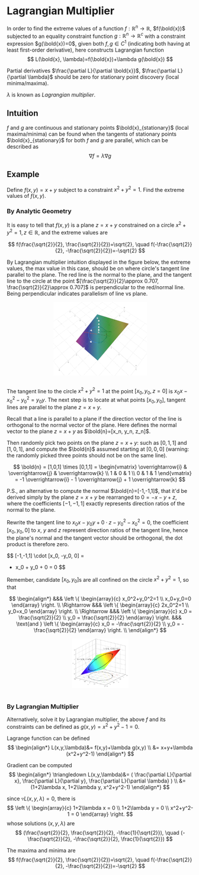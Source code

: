 # Lagrangian Multiplier

In order to find the extreme values of a function $f:\mathbb{R}^n \rightarrow \mathbb{R}$, $f(\bold{x})$ subjected to an equality constraint function $g:\mathbb{R}^n \rightarrow \mathbb{R}^c$ with a constraint expression $g(\bold{x})=0$, given both $f, g \in C^1$ (indicating both having at least first-order derivative), here constructs Lagrangian function 
$$
L(\bold{x}, \lambda)=f(\bold{x})+\lambda g(\bold{x})
$$

Partial derivatives $\frac{\partial L}{\partial \bold{x}}$, $\frac{\partial L}{\partial \lambda}$ should be zero for stationary point discovery (local minima/maxima).

$\lambda$ is known as *Lagrangian multiplier*.

## Intuition

$f$ and $g$ are continuous and stationary points $\bold{x}_{stationary}$ (local maxima/minima) can be found when the tangents of stationary points $\bold{x}_{stationary}$ for both $f$ and $g$ are parallel, which can be described as
$$
\nabla f = \lambda \nabla g
$$ 

## Example

Define $f(x, y)=x+y$ subject to a constraint $x^2 + y^2 = 1$.
Find the extreme values of $f(x,y)$.


### By Analytic Geometry

It is easy to tell that $f(x, y)$ is a plane $z=x+y$ constrained on a circle $x^2+y^2=1, z\in \mathbb{R}$, 
and the extreme values are

$$
f(\frac{\sqrt{2}}{2}, \frac{\sqrt{2}}{2})=\sqrt{2},
\quad
f(-\frac{\sqrt{2}}{2}, -\frac{\sqrt{2}}{2})=-\sqrt{2}
$$

By Lagrangian multiplier intuition displayed in the figure below, the extreme values, the max value in this case, should be on where circle's tangent line parallel to the plane.
The red line is the normal to the plane, and the tangent line to the circle at the point $[\frac{\sqrt{2}}{2}\approx 0.707, \frac{\sqrt{2}}{2}\approx 0.707]$ is perpendicular to the red/normal line. Being perpendicular indicates parallelism of line vs plane.

<div style="display: flex; justify-content: center;">
      <img src="imgs/laguange_mul_geo_example.png" width="50%" height="50%" alt="laguange_mul_geo_example" />
</div>
</br>

The tangent line to the circle $x^2 + y^2 = 1$ at the point $[x_0, y_0, z=0]$ is $x_0 x - x_0^2 - y_0^2 = y_0 y$.
The next step is to locate at what points $[x_0, y_0]$, tangent lines are parallel to the plane $z=x+y$.

Recall that a line is parallel to a plane if the direction vector of the line is orthogonal to the normal vector of the plane.
Here defines the normal vector to the plane $z=x+y$ as $\bold{n}=[x_n, y_n, z_n]$.

Then randomly pick two points on the plane $z=x+y$: such as $[0,1,1]$ and $[1,0,1]$, and compute the $\bold{n}$ assumed starting at $[0,0,0]$ (warning: the randomly picked three points should not be on the same line).

$$
\bold{n} =
[1,0,1] \times [0,1,1] =
\begin{vmatrix}
    \overrightarrow{i} & \overrightarrow{j} & \overrightarrow{k} \\
    1 & 0 & 1 \\
    0 & 1 & 1
\end{vmatrix} =
-1 \overrightarrow{i} - 1 \overrightarrow{j} + 1 \overrightarrow{k}
$$

P.S., an alternative to compute the normal $\bold{n}=[-1,-1,1]$, that it'd be derived simply by the plane $z=x+y$ be rearranged to $0=-x-y+z$, where the coefficients $[-1,-1,1]$ exactly represents direction ratios of the normal to the plane.

Rewrite the tangent line to $x_0 x - y_0 y + 0 \cdot z - y_0^2 - x_0^2 = 0$, the coefficient $[x_0, y_0, 0]$ to $x$, $y$ and $z$ represent direction ratios of the tangent line, hence the plane's normal and the tangent vector should be orthogonal, the dot product is therefore zero.

$$
[-1,-1,1] \cdot [x_0, -y_0, 0] =
- x_0 + y_0 + 0 = 0
$$

Remember, candidate $[x_0,y_0]$s are all confined on the circle $x^2+y^2=1$, so that

$$
\begin{align*}
&&&
    \left \{
        \begin{array}{c}
            x_0^2+y_0^2=1 \\
            x_0+y_0=0
        \end{array}
    \right. \\
\Rightarrow &&& 
    \left \{
        \begin{array}{c}
            2x_0^2=1 \\
            y_0=x_0
        \end{array}
    \right. \\
\Rightarrow &&& 
    \left \{
        \begin{array}{c}
            x_0 = \frac{\sqrt{2}}{2} \\
            y_0 = \frac{\sqrt{2}}{2}
        \end{array}
    \right.
&&& \text{and }
    \left \{
        \begin{array}{c}
            x_0 = -\frac{\sqrt{2}}{2} \\
            y_0 = -\frac{\sqrt{2}}{2}
        \end{array}
    \right. \\
\end{align*}
$$

<div style="display: flex; justify-content: center;">
      <img src="imgs/lagrange_mul_example.png" width="30%" height="30%" alt="lagrange_mul_example" />
</div>
</br>

### By Lagrangian Multiplier

Alternatively, solve it by Lagrangian multiplier, the above $f$ and its constraints can be defined as $g(x,y)=x^2+y^2-1=0$.

Lagrange function can be defined
$$
\begin{align*}
L(x,y,\lambda)&=
f(x,y)+\lambda g(x,y)
\\ &=
x+y+\lambda (x^2+y^2-1)
\end{align*}
$$

Gradient can be computed
$$
\begin{align*}
\triangledown L(x,y,\lambda)&=
(
    \frac{\partial L}{\partial x},
    \frac{\partial L}{\partial y},
    \frac{\partial L}{\partial \lambda}
)
\\ &=
(1+2\lambda x, 1+2\lambda y, x^2+y^2-1)
\end{align*}
$$

since $\triangledown L(x,y,\lambda)=0$, there is
$$
\left \{ \begin{array}{c}
    1+2\lambda x = 0 \\
    1+2\lambda y = 0 \\
    x^2+y^2-1 = 0
\end{array}
\right.
$$
whose solutions $(x,y,\lambda)$ are
$$
(\frac{\sqrt{2}}{2}, \frac{\sqrt{2}}{2}, -\frac{1}{\sqrt{2}}), 
\quad 
(-\frac{\sqrt{2}}{2}, -\frac{\sqrt{2}}{2}, \frac{1}{\sqrt{2}})
$$

The maxima and minima are
$$
f(\frac{\sqrt{2}}{2}, \frac{\sqrt{2}}{2})=\sqrt{2},
\quad
f(-\frac{\sqrt{2}}{2}, -\frac{\sqrt{2}}{2})=-\sqrt{2}
$$
